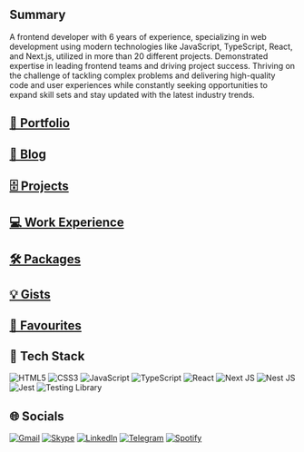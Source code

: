 ## Summary

A frontend developer with 6 years of experience, specializing in web development using
modern technologies like JavaScript, TypeScript, React, and Next.js, utilized in more than 20
different projects. Demonstrated expertise in leading frontend teams and driving project
success. Thriving on the challenge of tackling complex problems and delivering high-quality
code and user experiences while constantly seeking opportunities to expand skill sets and stay
updated with the latest industry trends.

## [👤 Portfolio](https://milad-afkhami.com)

## [📝 Blog](https://milad-afkhami.com/blog)

## [🗄 Projects](https://milad-afkhami.com/projects)

## [💻 Work Experience](https://milad-afkhami.com/about)

## [🛠️ Packages](https://milad-afkhami.com/packages)

## [💡 Gists](https://milad-afkhami.com/gists)

## [🧡 Favourites](https://milad-afkhami.com/favourites)

## 🔧 Tech Stack
![HTML5](https://img.shields.io/badge/HTML5-%23E34F26.svg?style=flat&logo=html5&logoColor=white)
![CSS3](https://img.shields.io/badge/CSS3-%231572B6.svg?style=flat&logo=css3&logoColor=white)
![JavaScript](https://img.shields.io/badge/JavaScript-%23323330.svg?style=flat&logo=javascript&logoColor=%23F7DF1E)
![TypeScript](https://img.shields.io/badge/TypeScript-%23007ACC.svg?style=flat&logo=typescript&logoColor=white)
![React](https://img.shields.io/badge/React-%2320232a.svg?style=flat&logo=react&logoColor=%2361DAFB)
![Next JS](https://img.shields.io/badge/Next-black?style=flat&logo=next.js&logoColor=white)
![Nest JS](https://img.shields.io/badge/nestjs-%23323330.svg?style=flat&logo=nestjs&logoColor=%23ea2845)
![Jest](https://img.shields.io/badge/Jest-red?style=flat&logo=Jest&logoColor=white)
![Testing Library](https://img.shields.io/badge/React%20Testing%20Library-red?style=flat&logo=testing-library&logoColor=white)

## 🌐 Socials
[![Gmail](https://img.shields.io/badge/Gmail-D14836?style=flat&logo=gmail&logoColor=white)](mailto:dev.miladafkhami@gmail.com)
[![Skype](https://img.shields.io/badge/Skype-00AFF0?style=flat&logo=skype&logoColor=white)](https://join.skype.com/invite/pRe4UIXrDeTj)
[![LinkedIn](https://img.shields.io/badge/LinkedIn-%230077B5.svg?style=flat&logo=linkedin&logoColor=white)](https://www.linkedin.com/in/milad-afkhami-pour/)
[![Telegram](https://img.shields.io/badge/Telegram-2CA5E0?style=flat&logo=telegram&logoColor=white)](https://telegram.me/mili_u)
[![Spotify](https://img.shields.io/badge/Spotify-1ED760?&style=flat&logo=spotify&logoColor=white)](https://open.spotify.com/user/qrmnkvvul5g2dby7zjy4tgq9z)

